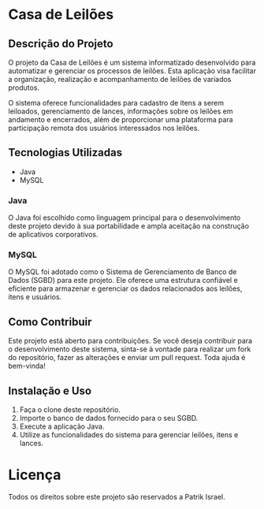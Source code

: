# Casa de Leilões

## Descrição do Projeto
O projeto da Casa de Leilões é um sistema informatizado desenvolvido para automatizar e gerenciar os processos de leilões. Esta aplicação visa facilitar a organização, realização e acompanhamento de leilões de variados produtos.

O sistema oferece funcionalidades para cadastro de itens a serem leiloados, gerenciamento de lances, informações sobre os leilões em andamento e encerrados, além de proporcionar uma plataforma para participação remota dos usuários interessados nos leilões.

## Tecnologias Utilizadas
- Java
- MySQL

### Java
O Java foi escolhido como linguagem principal para o desenvolvimento deste projeto devido à sua portabilidade e ampla aceitação na construção de aplicativos corporativos.

### MySQL
O MySQL foi adotado como o Sistema de Gerenciamento de Banco de Dados (SGBD) para este projeto. Ele oferece uma estrutura confiável e eficiente para armazenar e gerenciar os dados relacionados aos leilões, itens e usuários.

## Como Contribuir
Este projeto está aberto para contribuições. Se você deseja contribuir para o desenvolvimento deste sistema, sinta-se à vontade para realizar um fork do repositório, fazer as alterações e enviar um pull request. Toda ajuda é bem-vinda!

## Instalação e Uso
1. Faça o clone deste repositório.
2. Importe o banco de dados fornecido para o seu SGBD.
3. Execute a aplicação Java.
4. Utilize as funcionalidades do sistema para gerenciar leilões, itens e lances.


# Licença
Todos os direitos sobre este projeto são reservados a Patrik Israel.
